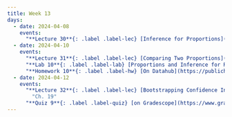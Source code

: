 ```yaml
---
title: Week 13
days:
  - date: 2024-04-08
    events:
      "**Lecture 30**{: .label .label-lec} [Inference for Proportions](https://ph142-ucb.github.io/sp24/src/lec/proportions.pdf)([recording](https://bcourses.berkeley.edu/courses/1532521/pages/one-proportion)) ":
  - date: 2024-04-10
    events:
      "**Lecture 31**{: .label .label-lec} [Comparing Two Proportions](https://ph142-ucb.github.io/sp24/src/lec/2prop.pdf) ":
      "**Lab 10**{: .label .label-lab} [Proportions and Inference for Regression](https://publichealth.datahub.berkeley.edu/hub/user-redirect/git-pull?repo=https%3A%2F%2Fgithub.com%2Fph142-ucb%2Fph142-sp24&urlpath=rstudio%2F&branch=main) (Due Apr. 16th)":
      "**Homework 10**{: .label .label-hw} [On Datahub](https://publichealth.datahub.berkeley.edu/hub/user-redirect/git-pull?repo=https%3A%2F%2Fgithub.com%2Fph142-ucb%2Fph142-sp24&urlpath=rstudio%2F&branch=main)":
  - date: 2024-04-12
    events:
      "**Lecture 32**{: .label .label-lec} [Bootstrapping Confidence Intervals and some terms from Epidemiology](https://ph142-ucb.github.io/sp24/src/lec/odds_risks_bootstraps.pdf) ": 
        "Ch. 19"
      "**Quiz 9**{: .label .label-quiz} [on Gradescope](https://www.gradescope.com/courses/704333) (Due Apr. 13th, 12PM noon PST)":
---
```

